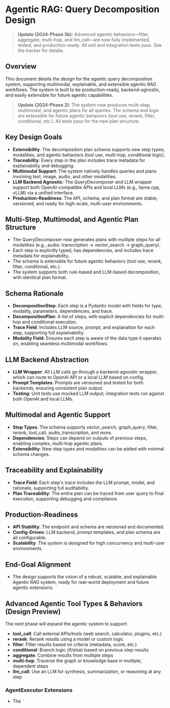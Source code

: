 # Agentic RAG: Query Decomposition Design

> **Update (2024-Phase 3b):**
> Advanced agentic behaviors—filter, aggregate, multi-hop, and llm_call—are now fully implemented, tested, and production-ready. All unit and integration tests pass. See the tracker for details.

## Overview
This document details the design for the agentic query decomposition system, supporting multimodal, explainable, and extensible agentic RAG workflows. The system is built to be production-ready, backend-agnostic, and easily extensible for future agentic capabilities.

> **Update (2024-Phase 2):**
> The system now produces multi-step, multimodal, and agentic plans for all queries. The schema and logic are extensible for future agentic behaviors (tool use, rerank, filter, conditional, etc.). All tests pass for the new plan structure.

## Key Design Goals
- **Extensibility**: The decomposition plan schema supports new step types, modalities, and agentic behaviors (tool use, multi-hop, conditional logic).
- **Traceability**: Every step in the plan includes trace metadata for explainability and debugging.
- **Multimodal Support**: The system natively handles queries and plans involving text, image, audio, and other modalities.
- **LLM Backend Agnostic**: The QueryDecomposer and LLM wrapper support both OpenAI-compatible APIs and local LLMs (e.g., llama.cpp, vLLM) via a unified interface.
- **Production-Readiness**: The API, schema, and plan format are stable, versioned, and ready for high-scale, multi-user environments.

## Multi-Step, Multimodal, and Agentic Plan Structure
- The QueryDecomposer now generates plans with multiple steps for all modalities (e.g., audio: transcription → vector_search → graph_query).
- Each step is explicitly typed, has dependencies, and includes trace metadata for explainability.
- The schema is extensible for future agentic behaviors (tool use, rerank, filter, conditional, etc.).
- The system supports both rule-based and LLM-based decomposition, with identical plan format.

## Schema Rationale
- **DecompositionStep**: Each step is a Pydantic model with fields for type, modality, parameters, dependencies, and trace.
- **DecompositionPlan**: A list of steps, with explicit dependencies for multi-hop and conditional execution.
- **Trace Field**: Includes LLM source, prompt, and explanation for each step, supporting full explainability.
- **Modality Field**: Ensures each step is aware of the data type it operates on, enabling seamless multimodal workflows.

## LLM Backend Abstraction
- **LLM Wrapper**: All LLM calls go through a backend-agnostic wrapper, which can route to OpenAI API or a local LLM based on config.
- **Prompt Templates**: Prompts are versioned and tested for both backends, ensuring consistent plan output.
- **Testing**: Unit tests use mocked LLM output; integration tests run against both OpenAI and local LLMs.

## Multimodal and Agentic Support
- **Step Types**: The schema supports vector_search, graph_query, filter, rerank, tool_call, audio_transcription, and more.
- **Dependencies**: Steps can depend on outputs of previous steps, enabling complex, multi-hop agentic plans.
- **Extensibility**: New step types and modalities can be added with minimal schema changes.

## Traceability and Explainability
- **Trace Field**: Each step's trace includes the LLM prompt, model, and rationale, supporting full auditability.
- **Plan Traceability**: The entire plan can be traced from user query to final execution, supporting debugging and compliance.

## Production-Readiness
- **API Stability**: The endpoint and schema are versioned and documented.
- **Config-Driven**: LLM backend, prompt templates, and plan schema are all configurable.
- **Scalability**: The system is designed for high concurrency and multi-user environments.

## End-Goal Alignment
- The design supports the vision of a robust, scalable, and explainable Agentic RAG system, ready for real-world deployment and future agentic extensions.

## Advanced Agentic Tool Types & Behaviors (Design Preview)

The next phase will expand the agentic system to support:
- **tool_call**: Call external APIs/tools (web search, calculator, plugins, etc.)
- **rerank**: Rerank results using a model or custom logic
- **filter**: Filter results based on criteria (metadata, score, etc.)
- **conditional**: Branch logic (if/else) based on previous step results
- **aggregate**: Combine results from multiple steps
- **multi-hop**: Traverse the graph or knowledge base in multiple, dependent steps
- **llm_call**: Use an LLM for synthesis, summarization, or reasoning at any step

### AgentExecutor Extensions
- The `